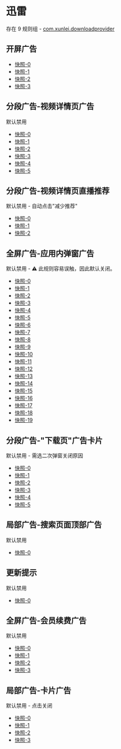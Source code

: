 # 迅雷

存在 9 规则组 - [com.xunlei.downloadprovider](/src/apps/com.xunlei.downloadprovider.ts)

## 开屏广告

- [快照-0](https://i.gkd.li/i/15048443)
- [快照-1](https://i.gkd.li/i/15048416)
- [快照-2](https://i.gkd.li/i/15048354)
- [快照-3](https://i.gkd.li/i/15048376)

## 分段广告-视频详情页广告

默认禁用

- [快照-0](https://i.gkd.li/i/12707701)
- [快照-1](https://i.gkd.li/i/13625418)
- [快照-2](https://i.gkd.li/i/12707717)
- [快照-3](https://i.gkd.li/i/12707702)
- [快照-4](https://i.gkd.li/i/12882988)
- [快照-5](https://i.gkd.li/i/13228423)

## 分段广告-视频详情页直播推荐

默认禁用 - 自动点击"减少推荐"

- [快照-0](https://i.gkd.li/i/12707701)
- [快照-1](https://i.gkd.li/i/12707710)
- [快照-2](https://i.gkd.li/i/14005330)

## 全屏广告-应用内弹窗广告

默认禁用 - ⚠ 此规则容易误触，因此默认关闭。

- [快照-0](https://i.gkd.li/i/12868648)
- [快照-1](https://i.gkd.li/i/12879372)
- [快照-2](https://i.gkd.li/i/12882366)
- [快照-3](https://i.gkd.li/i/12892871)
- [快照-4](https://i.gkd.li/i/13799878)
- [快照-5](https://i.gkd.li/i/12868667)
- [快照-6](https://i.gkd.li/i/12881946)
- [快照-7](https://i.gkd.li/i/13295179)
- [快照-8](https://i.gkd.li/i/12882132)
- [快照-9](https://i.gkd.li/i/12901374)
- [快照-10](https://i.gkd.li/i/12882166)
- [快照-11](https://i.gkd.li/i/12882237)
- [快照-12](https://i.gkd.li/i/13597068)
- [快照-13](https://i.gkd.li/i/12882199)
- [快照-14](https://i.gkd.li/i/12881911)
- [快照-15](https://i.gkd.li/i/12892912)
- [快照-16](https://i.gkd.li/i/12881976)
- [快照-17](https://i.gkd.li/i/12881976)
- [快照-18](https://i.gkd.li/i/13761275)
- [快照-19](https://i.gkd.li/i/12879452)

## 分段广告-"下载页"广告卡片

默认禁用 - 需选二次弹窗关闭原因

- [快照-0](https://i.gkd.li/i/12881865)
- [快照-1](https://i.gkd.li/i/12892893)
- [快照-2](https://i.gkd.li/i/12901395)
- [快照-3](https://i.gkd.li/i/128818775)
- [快照-4](https://i.gkd.li/i/13198070)
- [快照-5](https://i.gkd.li/i/13484249)

## 局部广告-搜索页面顶部广告

默认禁用

- [快照-0](https://i.gkd.li/i/12882892)

## 更新提示

默认禁用

- [快照-0](https://i.gkd.li/i/13228920)

## 全屏广告-会员续费广告

默认禁用

- [快照-0](https://i.gkd.li/i/12707698)
- [快照-1](https://i.gkd.li/i/13448909)
- [快照-2](https://i.gkd.li/i/12882928)
- [快照-3](https://i.gkd.li/i/13259268)

## 局部广告-卡片广告

默认禁用 - 点击关闭

- [快照-0](https://i.gkd.li/i/12882939)
- [快照-1](https://i.gkd.li/i/15048352)
- [快照-2](https://i.gkd.li/i/15048355)
- [快照-3](https://i.gkd.li/i/15048357)
